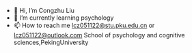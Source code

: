 - 👋 Hi, I’m Congzhu Liu
- 🌱 I’m currently learning psychology
- 📫 How to reach me lcz051122@stu.pku.edu.cn  or lcz051122@outlook.com
School of psychology and cognitive sciences,PekingUniversity
